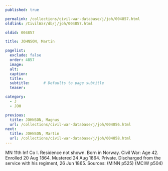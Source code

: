```yaml
---
published: true

permalink: /collections/civil-war-database/j/joh/004857.html
oldlink: /CivilWar/db/j/joh/004857.html

oldid: 004857

title: JOHNSON, Martin

pagelist:
  exclude: false
  order: 4857
  image: 
  alt:
  caption:
  title:
  subtitle:      # Defaults to page subtitle
  teaser:

category: 
  - J 
  - JOH

previous:
  title: JOHNSON, Magnus
  url: /collections/civil-war-database/j/joh/004856.html  
next:
  title: JOHNSON, Martin
  url: /collections/civil-war-database/j/joh/004858.html   
---
```

MN 11th Inf Co I. Residence not shown. Born in Norway. Civil War: Age 42. Enrolled 20 Aug 1864. Mustered 24 Aug 1864. Private. Discharged from the service with his regiment, 26 Jun 1865. Sources: (MINN p525) (MCIW p504)